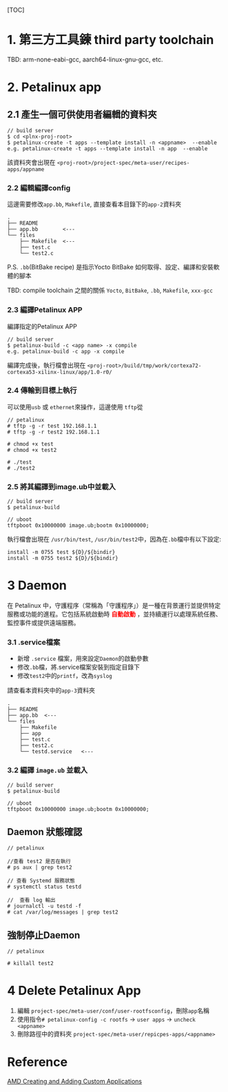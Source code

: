[TOC]

# 1. 第三方工具鍊 third party toolchain
TBD: arm-none-eabi-gcc, aarch64-linux-gnu-gcc, etc.



# 2. Petalinux app
## 2.1 產生一個可供使用者編輯的資料夾
```
// build server
$ cd <plnx-proj-root>
$ petalinux-create -t apps --template install -n <appname>  --enable
e.g. petalinux-create -t apps --template install -n app  --enable
```
該資料夾會出現在 `<proj-root>/project-spec/meta-user/recipes-apps/appname`

### 2.2 編輯編譯config
這邊需要修改`app.bb`, `Makefile`, 直接查看本目錄下的`app-2`資料夾
```
.
├── README
├── app.bb        <---
└── files
    ├── Makefile  <---
    ├── test.c
    └── test2.c

```
P.S. `.bb`(BitBake recipe) 是指示Yocto BitBake 如何取得、設定、編譯和安裝軟體的腳本

TBD: compile toolchain 之間的關係 `Yocto`, `BitBake`, `.bb`, `Makefile`, `xxx-gcc`

### 2.3 編譯Petalinux APP

編譯指定的Petalinux APP
```
// build server
$ petalinux-build -c <app name> -x compile
e.g. petalinux-build -c app -x compile
```
編譯完成後，執行檔會出現在 `<proj-root>/build/tmp/work/cortexa72-cortexa53-xilinx-linux/app/1.0-r0/`

### 2.4 傳輸到目標上執行
可以使用`usb` 或 `ethernet`來操作，這邊使用 `tftp`從
```
// petalinux
# tftp -g -r test 192.168.1.1
# tftp -g -r test2 192.168.1.1

# chmod +x test
# chmod +x test2

# ./test
# ./test2
```

### 2.5 將其編譯到image.ub中並載入

```
// build server
$ petalinux-build
```
```
// uboot
tftpboot 0x10000000 image.ub;bootm 0x10000000;
```

執行檔會出現在 `/usr/bin/test`, `/usr/bin/test2`中，因為在`.bb`檔中有以下設定:
```
install -m 0755 test ${D}/${bindir}
install -m 0755 test2 ${D}/${bindir}
```


# 3 Daemon
在 Petalinux 中，守護程序（常稱為「守護程序」）是一種在背景運行並提供特定服務或功能的進程。它包括系統啟動時 **<font color="red">自動啟動</font>** ，並持續運行以處理系統任務、監控事件或提供遠端服務。

### 3.1 .service檔案
- 新增 `.service` 檔案，用來設定`Daemon`的啟動參數
- 修改`.bb`檔，將.service檔案安裝到指定目錄下
- 修改`test2`中的`printf`，改為`syslog`

請查看本資料夾中的`app-3`資料夾
```
.
├── README
├── app.bb  <---
└── files
    ├── Makefile
    ├── app
    ├── test.c
    ├── test2.c
    └── testd.service   <---
```
### 3.2 編譯 `image.ub` 並載入

```
// build server
$ petalinux-build
```
```
// uboot
tftpboot 0x10000000 image.ub;bootm 0x10000000;
```
## Daemon 狀態確認
```
// petalinux

//查看 test2 是否在執行
# ps aux | grep test2

// 查看 Systemd 服務狀態
# systemctl status testd

//  查看 log 輸出
# journalctl -u testd -f
# cat /var/log/messages | grep test2

```

## 強制停止Daemon

```
// petalinux

# killall test2
```
# 4 Delete Petalinux App
1. 編輯 `project-spec/meta-user/conf/user-rootfsconfig`，刪除`app`名稱
2. 使用指令`# petalinux-config -c rootfs` -\> `user apps` -\> `uncheck <appname>`
3. 刪除路徑中的資料夾 `project-spec/meta-user/repicpes-apps/<appname>`

# Reference
[AMD Creating and Adding Custom Applications](https://docs.amd.com/r/en-US/ug1144-petalinux-tools-reference-guide/Creating-and-Adding-Custom-Applications)
